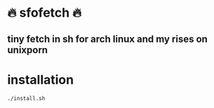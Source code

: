 # :fire: sfofetch :fire:
## tiny fetch in sh for arch linux and my rises on unixporn
# installation
```fish
./install.sh
```
